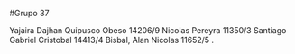 #Grupo 37

Yajaira Dajhan Quipusco Obeso 14206/9
Nicolas Pereyra 11350/3
Santiago Gabriel Cristobal 14413/4
Bisbal, Alan Nicolas 11652/5
.
